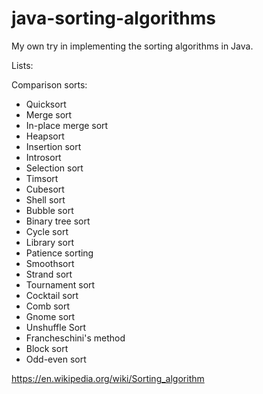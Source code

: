 # java-sorting-algorithms
My own try in implementing the sorting algorithms in Java.

Lists:

Comparison sorts:

* Quicksort
* Merge sort
* In-place merge sort
* Heapsort
* Insertion sort
* Introsort
* Selection sort
* Timsort
* Cubesort
* Shell sort
* Bubble sort
* Binary tree sort
* Cycle sort
* Library sort
* Patience sorting
* Smoothsort
* Strand sort
* Tournament sort
* Cocktail sort
* Comb sort
* Gnome sort
* Unshuffle Sort
* Francheschini's method
* Block sort
* Odd-even sort

https://en.wikipedia.org/wiki/Sorting_algorithm
